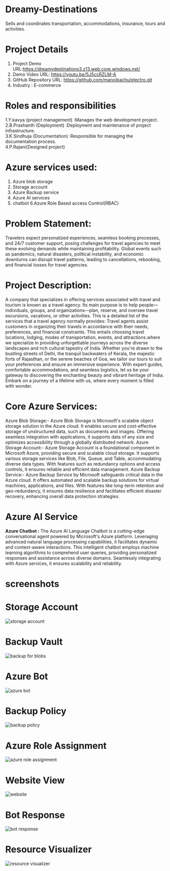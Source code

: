 # Dreamy-Destinations
Sells and coordinates transportation, accommodations, insurance, tours and activities.
# Project Details
1. Project Demo URL:https://dreamydestinations3.z13.web.core.windows.net/
2. Demo Video URL: https://youtu.be/5J5ccRZLM-A
3. GitHub Repository URL: https://github.com/manojbachu/electro.git
4. Industry : E-commerce

# Roles and responsibilities
1.Y.kavya (project management) :Manages the web development project.<br>
2.B.Prashanth (Deployment) :Deployment and maintenance of project infrastructure.<br>
3.K.Sindhuja  (Documentation) :Responsible for managing the documentation process.<br>
4.P.Rajani(Designed project)
<br>

# Azure services used:
1. Azure blob storage
2. Storage account
3. Azure Backup service
4. Azure AI services
5. chatbot
6.Azure Role Based access Control(RBAC)
# Problem Statement:
Travelers expect personalized experiences, seamless booking processes, and 24/7 customer support, posing challenges for travel agencies to meet these evolving demands while maintaining profitability.
Global events such as pandemics, natural disasters, political instability, and economic downturns can disrupt travel patterns, leading to cancellations, rebooking, and financial losses for travel agencies.
		

# Project Description:
A company that specializes in offering services associated with travel and tourism is known as a travel agency. Its main purpose is to help people—individuals, groups, and organizations—plan, reserve, and oversee travel excursions, vacations, or other activities. This is a detailed list of the services that a travel agency normally provides:
Travel agents assist customers in organizing their travels in accordance with their needs, preferences, and financial constraints. This entails choosing travel locations, lodging, modes of transportation, events, and attractions.where we specialize in providing unforgettable journeys across the diverse landscapes and rich cultural tapestry of India. Whether you're drawn to the bustling streets of Delhi, the tranquil backwaters of Kerala, the majestic forts of Rajasthan, or the serene beaches of Goa, we tailor our tours to suit your preferences and ensure an immersive experience. With expert guides, comfortable accommodations, and seamless logistics, let us be your gateway to discovering the enchanting beauty and vibrant heritage of India. Embark on a journey of a lifetime with us, where every moment is filled with wonder.

# Core Azure Services:
Azure Blob Storage:- Azure Blob Storage is Microsoft's scalable object storage solution in the Azure cloud. It enables secure and cost-effective storage of unstructured data, such as documents and images. Offering seamless integration with applications, it supports data of any size and optimizes accessibility through a globally distributed network. Azure Storage Account:- Azure Storage Account is a foundational component in Microsoft Azure, providing secure and scalable cloud storage. It supports various storage services like Blob, File, Queue, and Table, accommodating diverse data types. With features such as redundancy options and access controls, it ensures reliable and efficient data management. Azure Backup Service:- Azure Backup Service by Microsoft safeguards critical data in the Azure cloud. It offers automated and scalable backup solutions for virtual machines, applications, and files. With features like long-term retention and geo-redundancy, it ensures data resilience and facilitates efficient disaster recovery, enhancing overall data protection strategies.
# Azure AI Service
<b>Azure Chatbot :</b> The Azure AI Language Chatbot is a cutting-edge conversational agent powered by Microsoft's Azure platform. Leveraging advanced natural language processing capabilities, it facilitates dynamic and context-aware interactions. This intelligent chatbot employs machine learning algorithms to comprehend user queries, providing personalized responses and assistance across diverse domains. Seamlessly integrating with Azure services, it ensures scalability and reliability.
# screenshots
# Storage Account
![storage account](https://github.com/Yeldandi-Kavya/Dreamy-Destinations/assets/141647620/4d1e2cdb-399c-4197-bd10-c888815bd3e6)
# Backup Vault
![backup for blobs](https://github.com/Yeldandi-Kavya/Dreamy-Destinations/assets/141647620/0edee078-a3d6-4d94-b37a-762b08295560)
# Azure Bot
![azure bot](https://github.com/Yeldandi-Kavya/Dreamy-Destinations/assets/141647620/0f69752a-0a6e-437c-8df5-2839101248fe)
# Backup Policy
![backup policy](https://github.com/Yeldandi-Kavya/Dreamy-Destinations/assets/141647620/fcf4fe11-a5df-499a-87eb-2c7e9f03bba6)
# Azure Role Assignment
![azure role assignment](https://github.com/Yeldandi-Kavya/Dreamy-Destinations/assets/141647620/c315f21b-463a-46ec-af8a-23e1f81116c6)
# Website View
![website](https://github.com/Yeldandi-Kavya/Dreamy-Destinations/assets/141647620/d2e49c10-18c9-49a8-8685-5da32aff0735)
# Bot Response
![bot response](https://github.com/Yeldandi-Kavya/Dreamy-Destinations/assets/141647620/a1ee8bcc-86b6-46de-9dcf-26499f78cf04)
# Resource Visualizer
![resource visualizer](https://github.com/Yeldandi-Kavya/Dreamy-Destinations/assets/141647620/4ffc8ca7-89a5-48ee-b0d9-b27df2e5b2ec)




